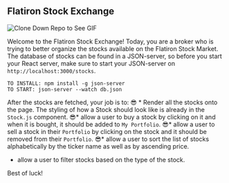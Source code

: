 ## Flatiron Stock Exchange

![Clone Down Repo to See GIF](./stocks.gif)

Welcome to the Flatiron Stock Exchange!
Today, you are a broker who is trying to better organize the stocks available on the Flatiron Stock Market.
The database of stocks can be found in a JSON-server, so before you start your React server, make sure to start your JSON-server on `http://localhost:3000/stocks`.

```
TO INSTALL: npm install -g json-server
TO START: json-server --watch db.json
```

After the stocks are fetched, your job is to:
😎 * Render all the stocks onto the page. The styling of how a Stock should look like is already in the `Stock.js` component.
😎* allow a user to buy a stock by clicking on it and when it is bought, it should be added to `My Portfolio`.
😎* allow a user to sell a stock in their `Portfolio` by clicking on the stock and it should be removed from their `Portfolio`.
😎* allow a user to sort the list of stocks alphabetically by the ticker name as well as by ascending price.
* allow a user to filter stocks based on the type of the stock.

Best of luck!
